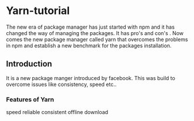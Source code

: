 # Yarn-tutorial

The new era of package manager has just started with npm and it has changed the way of managing the packages. It has pro's and con's . Now comes the new package manager called yarn that overcomes the problems in npm and establish a new benchmark for the 
packages installation.

## Introduction

It is a new package manger introduced by facebook. This was build to overcome issues like consistency, speed etc..

### Features of Yarn

speed
reliable
consistent
offline download

